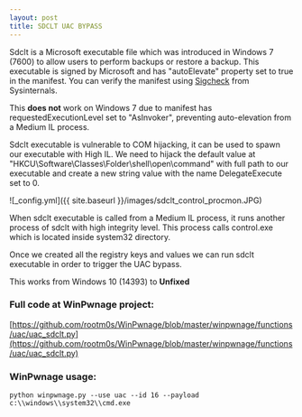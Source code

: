 ```yaml
---
layout: post
title: SDCLT UAC BYPASS
---
```


Sdclt is a Microsoft executable file which was introduced in Windows 7 (7600) to allow users to perform backups or restore a backup. This executable is signed by Microsoft and has "autoElevate" property set to true in the manifest. You can verify the manifest using [Sigcheck](https://docs.microsoft.com/en-us/sysinternals/downloads/sigcheck) from Sysinternals.

This **does not** work on Windows 7 due to manifest has requestedExecutionLevel set to "AsInvoker", preventing auto-elevation from a Medium IL process. 

Sdclt executable is vulnerable to COM hijacking, it can be used to spawn our executable with High IL. We need to hijack the default value at "HKCU\Software\Classes\Folder\shell\open\command" with full path to our executable and create a new string value with the name DelegateExecute set to 0.

![_config.yml]({{ site.baseurl }}/images/sdclt_control_procmon.JPG)

When sdclt executable is called from a Medium IL process, it runs another process of sdclt with high integrity level. This process calls control.exe which is located inside system32 directory.

Once we created all the registry keys and values we can run sdclt executable in order to trigger the UAC bypass.

This works from Windows 10 (14393) to **Unfixed**

### Full code at WinPwnage project:
[https://github.com/rootm0s/WinPwnage/blob/master/winpwnage/functions/uac/uac_sdclt.py](https://github.com/rootm0s/WinPwnage/blob/master/winpwnage/functions/uac/uac_sdclt.py)

### WinPwnage usage:
`python winpwnage.py --use uac --id 16 --payload c:\\windows\\system32\\cmd.exe`
